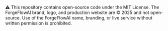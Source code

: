 ⚠️ This repository contains open-source code under the MIT License.
The ForgeFlowAI brand, logo, and production website are © 2025 and not open-source.
Use of the ForgeFlowAI name, branding, or live service without written permission is prohibited.
